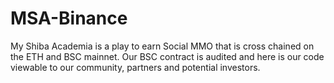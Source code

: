 # MSA-Binance
My Shiba Academia is a play to earn Social MMO that is cross chained on the ETH and BSC mainnet. Our BSC contract is audited and here is our code viewable to our community, partners and potential investors.
